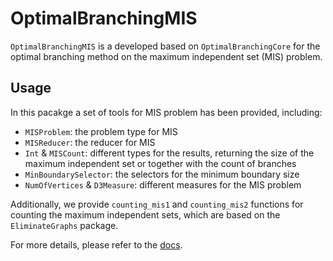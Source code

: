 # OptimalBranchingMIS

`OptimalBranchingMIS` is a developed based on `OptimalBranchingCore` for the optimal branching method on the maximum independent set (MIS) problem.

## Usage 

In this pacakge a set of tools for MIS problem has been provided, including:
* `MISProblem`: the problem type for MIS
* `MISReducer`: the reducer for MIS
* `Int` & `MISCount`: different types for the results, returning the size of the maximum independent set or together with the count of branches
* `MinBoundarySelector`: the selectors for the minimum boundary size
* `NumOfVertices` & `D3Measure`: different measures for the MIS problem

Additionally, we provide `counting_mis1` and `counting_mis2` functions for counting the maximum independent sets, which are based on the `EliminateGraphs` package.

For more details, please refer to the [docs]().